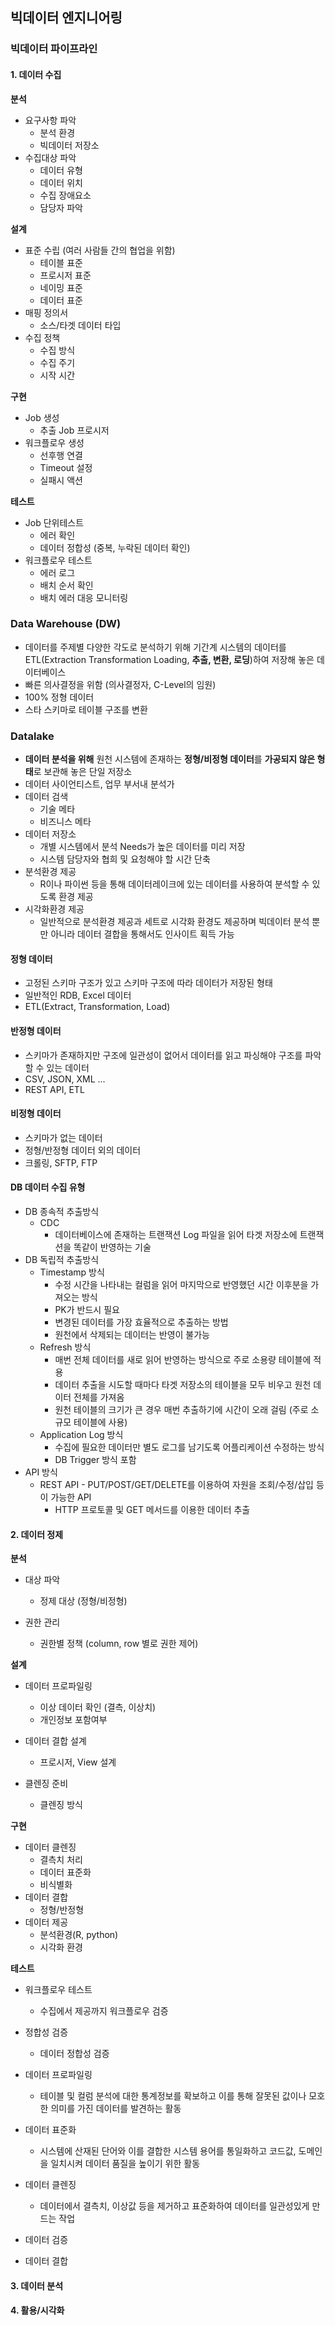 ## 빅데이터 엔지니어링

### 빅데이터 파이프라인



#### 1. 데이터 수집

**분석**

- 요구사항 파악
  - 분석 환경
  - 빅데이터 저장소
- 수집대상 파악
  - 데이터 유형
  - 데이터 위치
  - 수집 장애요소
  - 담당자 파악

**설계**

- 표준 수립 (여러 사람들 간의 협업을 위함)
  - 테이블 표준
  - 프로시저 표준
  - 네이밍 표준
  - 데이터 표준
- 매핑 정의서
  - 소스/타겟 데이터 타입
- 수집 정책
  - 수집 방식
  - 수집 주기
  - 시작 시간

**구현**

- Job 생성
  - 추출 Job 프로시저
- 워크플로우 생성
  - 선후행 연결
  - Timeout 설정
  - 실패시 액션

**테스트**

- Job 단위테스트
  - 에러 확인
  - 데이터 정합성 (중복, 누락된 데이터 확인)
- 워크플로우 테스트
  - 에러 로그
  - 배치 순서 확인
  - 배치 에러 대응 모니터링



### Data Warehouse (DW)

- 데이터를 주제별 다양한 각도로 분석하기 위해 기간계 시스템의 데이터를 ETL(Extraction Transformation Loading, **추출, 변환, 로딩**)하여 저장해 놓은 데이터베이스
- 빠른 의사결정을 위함 (의사결정자, C-Level의 임원)
- 100% 정형 데이터
- 스타 스키마로 테이블 구조를 변환



### Datalake

- **데이터 분석을 위해** 원천 시스템에 존재하는 **정형/비정형 데이터**를 **가공되지 않은 형태**로 보관해 놓은 단일 저장소
- 데이터 사이언티스트, 업무 부서내 분석가
- 데이터 검색
  - 기술 메타
  - 비즈니스 메타
- 데이터 저장소
  - 개별 시스템에서 분석 Needs가 높은 데이터를 미리 저장
  - 시스템 담당자와 협희 및 요청해야 할 시간 단축
- 분석환경 제공
  - R이나 파이썬 등을 통해 데이터레이크에 있는 데이터를 사용하여 분석할 수 있도록 환경 제공
- 시각화환경 제공
  - 일반적으로 분석환경 제공과 세트로 시각화 환경도 제공하며 빅데이터 분석 뿐만 아니라 데이터 결합을 통해서도 인사이트 획득 가능



#### 정형 데이터

- 고정된 스키마 구조가 있고 스키마 구조에 따라 데이터가 저장된 형태
- 일반적인 RDB, Excel 데이터
- ETL(Extract, Transformation, Load)

#### 반정형 데이터

- 스키마가 존재하지만 구조에 일관성이 없어서 데이터를 읽고 파싱해야 구조를 파악할 수 있는 데이터
- CSV, JSON, XML ...
- REST API, ETL

#### 비정형 데이터

- 스키마가 없는 데이터
- 정형/반정형 데이터 외의 데이터
- 크롤링, SFTP, FTP



#### DB 데이터 수집 유형

- DB 종속적 추출방식 
  - CDC 
    - 데이터베이스에 존재하는 트랜잭션 Log 파일을 읽어 타겟 저장소에 트랜잭션을 똑같이 반영하는 기술
- DB 독립적 추출방식
  - Timestamp 방식 
    - 수정 시간을 나타내는 컬럼을 읽어 마지막으로 반영했던 시간 이후분을 가져오는 방식
    - PK가 반드시 필요
    - 변경된 데이터를 가장 효율적으로 추출하는 방법
    - 원천에서 삭제되는 데이터는 반영이 불가능
  - Refresh 방식
    - 매번 전체 데이터를 새로 읽어 반영하는 방식으로 주로 소용량 테이블에 적용
    - 데이터 추출을 시도할 때마다 타겟 저장소의 테이블을 모두 비우고 원천 데이터 전체를 가져옴
    - 원천 테이블의 크기가 큰 경우 매번 추출하기에 시간이 오래 걸림 (주로 소규모 테이블에 사용)
  - Application Log 방식
    - 수집에 필요한 데이터만 별도 로그를 남기도록 어플리케이션 수정하는 방식
    - DB Trigger 방식 포함
- API 방식
  - REST API - PUT/POST/GET/DELETE를 이용하여 자원을 조회/수정/삽입 등이 가능한 API
    - HTTP 프로토콜 및 GET 메서드를 이용한 데이터 추출





#### 2. 데이터 정제

**분석**

- 대상 파악
  - 정제 대상 (정형/비정형)

- 권한 관리
  - 권한별 정책 (column, row 별로 권한 제어)

**설계**

- 데이터 프로파일링
  - 이상 데이터 확인 (결측, 이상치)
  - 개인정보 포함여부
- 데이터 결합 설계
  - 프로시저, View 설계

- 클렌징 준비
  - 클렌징 방식

**구현**

- 데이터 클렌징
  - 결측치 처리
  - 데이터 표준화
  - 비식별화
- 데이터 결합
  - 정형/반정형
- 데이터 제공
  - 분석환경(R, python)
  - 시각화 환경

**테스트**

- 워크플로우 테스트
  - 수집에서 제공까지 워크플로우 검증
- 정합성 검증
  - 데이터 정합성 검증



- 데이터 프로파일링
  - 테이블 및 컬럼 분석에 대한 통계정보를 확보하고 이를 통해 잘못된 값이나 모호한 의미를 가진 데이터를 발견하는 활동
- 데이터 표준화
  - 시스템에 산재된 단어와 이를 결합한 시스템 용어를 통일화하고 코드값, 도메인을 일치시켜 데이터 품질을 높이기 위한 활동
- 데이터 클렌징
  - 데이터에서 결측치, 이상값 등을 제거하고 표준화하여 데이터를 일관성있게 만드는 작업
- 데이터 검증
- 데이터 결합



#### 3. 데이터 분석

#### 4. 활용/시각화

